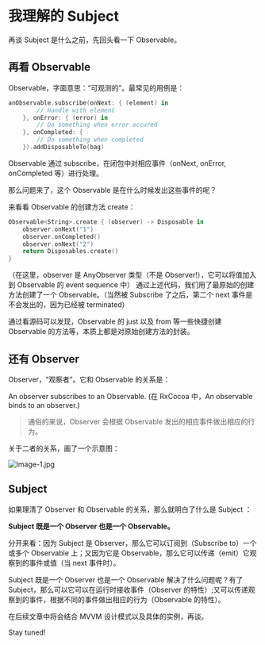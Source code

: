 # 我理解的 Subject 

再谈 Subject 是什么之前，先回头看一下 Observable。

## 再看 Observable
Observable，字面意思：“可观测的”。最常见的用例是：
```swift
anObservable.subscribe(onNext: { (element) in
        // Handle with element
    }, onError: { (error) in
        // Do something when error occured
    }, onCompleted: { 
        // Do something when completed
    }).addDisposableTo(bag)
```
Observable 通过 subscribe，在闭包中对相应事件（onNext, onError, onCompleted 等）进行处理。

那么问题来了，这个 Observable 是在什么时候发出这些事件的呢？

来看看 Observable 的创建方法 create：
```swift
Observable<String>.create { (observer) -> Disposable in
    observer.onNext("1")
    observer.onCompleted()
    observer.onNext("2")   
    return Disposables.create()
}
```
（在这里，observer 是 AnyObserver 类型（不是 Observer!），它可以将值加入到 Observable 的 event sequence 中）
通过上述代码，我们用了最原始的创建方法创建了一个 Observable。（当然被 Subscribe 了之后，第二个 next 事件是不会发出的，因为已经被 terminated）

通过看源码可以发现，Observable 的 just 以及 from 等一些快捷创建 Observable 的方法等，本质上都是对原始创建方法的封装。

## 还有 Observer 
Observer，“观察者”。它和 Observable 的关系是：

An observer subscribes to an Observable. 
(在 RxCocoa 中，An observable binds to an observer.)

> 通俗的来说，Observer 会根据 Observable 发出的相应事件做出相应的行为。

关于二者的关系，画了一个示意图：

![Image-1.jpg](https://i.loli.net/2017/09/08/59b16d006db04.jpg)

## Subject
如果理清了 Observer 和 Observable 的关系，那么就明白了什么是 Subject ：

**Subject 既是一个 Observer 也是一个 Observable。**

分开来看：因为 Subject 是 Observer，那么它可以订阅到（Subscribe to）一个或多个 Observable 上；又因为它是 Observable，那么它可以传递（emit）它观察到的事件或值（当 next 事件时）。

Subject 既是一个 Observer 也是一个 Observable 解决了什么问题呢？有了 Subject，那么可以它可以在运行时接收事件（Observer 的特性）;又可以传递观察到的事件，根据不同的事件做出相应的行为（Observable 的特性）。

在后续文章中将会结合 MVVM 设计模式以及具体的实例，再谈。

Stay tuned!

